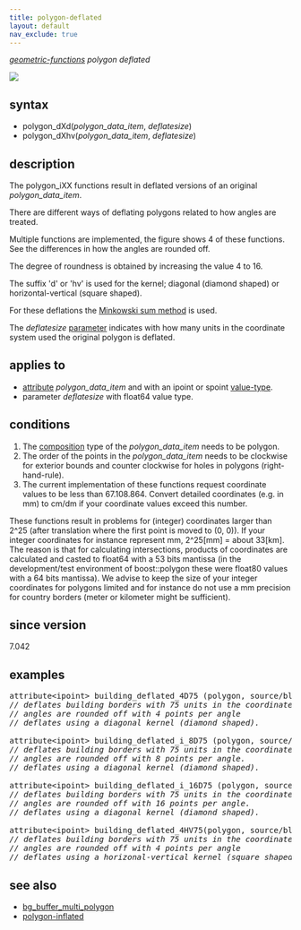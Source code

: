 ```yaml
---
title: polygon-deflated
layout: default
nav_exclude: true
---
```

*[geometric-functions](geometric-functions) polygon deflated*

![](../assets/img/GUI/deflate_new_w300.png)

## syntax
- polygon_dXd(*polygon_data_item*, *deflatesize*)
- polygon_dXhv(*polygon_data_item*, *deflatesize*)

## description

The polygon_iXX functions result in deflated versions of an original *polygon_data_item*.

There are different ways of deflating polygons related to how angles are treated.

Multiple functions are implemented, the figure shows 4 of these functions. See the differences in how the angles are rounded off.

The degree of roundness is obtained by increasing the value 4 to 16.

The suffix 'd' or 'hv' is used for the kernel; diagonal (diamond shaped) or horizontal-vertical (square shaped).

For these deflations the [Minkowski sum method](https://www.boost.org/doc/libs/1_51_0/libs/polygon/doc/gtl_minkowski_tutorial.htm) is used.

The *deflatesize* [parameter](parameter) indicates with how many units in the coordinate system used the original polygon is deflated.

## applies to

- [attribute](attribute) *polygon_data_item* and with an ipoint or spoint [value-type](value-type).
- parameter *deflatesize* with float64 value type.

## conditions

1. The [composition](composition) type of the *polygon_data_item* needs to be polygon.
2. The order of the points in the *polygon_data_item* needs to be clockwise for exterior bounds and counter clockwise for holes in polygons (right-hand-rule).
3. The current implementation of these functions request coordinate values to be less than 67.108.864. Convert detailed coordinates (e.g. in mm) to cm/dm if your coordinate values exceed this number.

These functions result in problems for (integer) coordinates larger than 2^25 (after translation where the first point is moved to (0, 0)). If your integer coordinates for instance represent mm, 2^25[mm] = about 33[km]. The reason is that for calculating intersections, products of coordinates are calculated and casted to float64 with a 53 bits mantissa (in the development/test environment of boost::polygon these were float80 values with a 64 bits mantissa). We advise to keep the size of your integer coordinates for polygons limited and for instance do not use a mm precision for country borders (meter or kilometer might be sufficient).

## since version

7.042

## examples

<pre>
attribute&lt;ipoint&gt; building_deflated_4D75 (polygon, source/bld) := <B>polygon_d4D(</B>bld/border, 75<B>)</B>;
<I>// deflates building borders with 75 units in the coordinate system
// angles are rounded off with 4 points per angle
// deflates using a diagonal kernel (diamond shaped).</I>

attribute&lt;ipoint&gt; building_deflated_i_8D75 (polygon, source/bld) := <B>polygon_d8D(</B>bld/border, 75<B>)</B>;
<I>// deflates building borders with 75 units in the coordinate system
// angles are rounded off with 8 points per angle.
// deflates using a diagonal kernel (diamond shaped).</I>

attribute&lt;ipoint&gt; building_deflated_i_16D75 (polygon, source/bld) := <B>polygon_d16D(</B>bld/border, 75<B>)</B>;
<I>// deflates building borders with 75 units in the coordinate system
// angles are rounded off with 16 points per angle.
// deflates using a diagonal kernel (diamond shaped).</I>

attribute&lt;ipoint&gt; building_deflated_4HV75(polygon, source/bld) := <B>polygon_d4HV(</B>bld/border, 75d>)</B>;
<I>// deflates building borders with 75 units in the coordinate system
// angles are rounded off with 4 points per angle
// deflates using a horizonal-vertical kernel (square shaped).</I>
</pre>

## see also
- [bg_buffer_multi_polygon](bg_buffer_multi_polygon)
- [polygon-inflated](polygon-inflated)